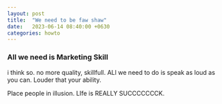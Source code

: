 ```yaml
---
layout: post
title:  "We need to be faw shaw"
date:   2023-06-14 08:40:00 +0630
categories: howto
---
```


### All we need is Marketing Skill

i think so.
no more quality, skillfull.
ALl we need to do is speak as loud as you can.
Louder that your ability.

Place people in illusion.
LIfe is REALLY SUCCCCCCCK.



